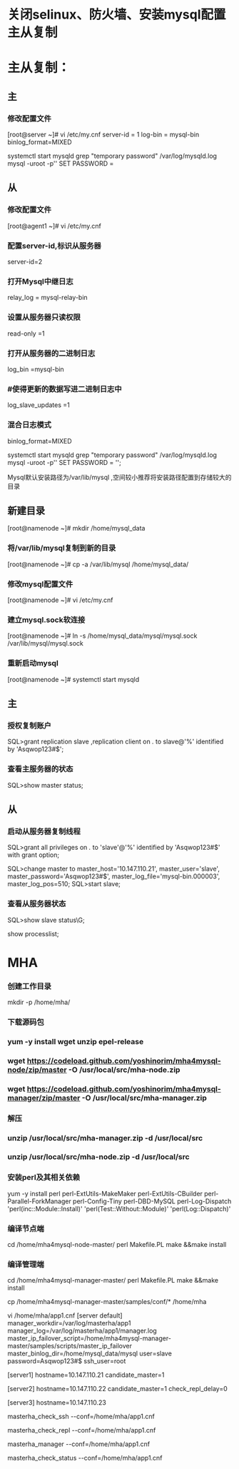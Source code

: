 # 关闭selinux、防火墙、安装mysql配置主从复制



# 主从复制：
## 主
### 修改配置文件
[root@server ~]# vi /etc/my.cnf
server-id = 1
log-bin = mysql-bin
binlog_format=MIXED

systemctl start mysqld
grep "temporary password" /var/log/mysqld.log
mysql -uroot -p''
SET PASSWORD = 

## 从
### 修改配置文件
[root@agent1 ~]# vi /etc/my.cnf
### 配置server-id,标识从服务器
server-id=2
### 打开Mysql中继日志
relay_log = mysql-relay-bin
### 设置从服务器只读权限
read-only =1
### 打开从服务器的二进制日志
log_bin =mysql-bin
### #使得更新的数据写进二进制日志中
log_slave_updates =1
### 混合日志模式
binlog_format=MIXED

systemctl start mysqld
grep "temporary password" /var/log/mysqld.log
mysql -uroot -p''
SET PASSWORD = '';

Mysql默认安装路径为/var/lib/mysql ,空间较小推荐将安装路径配置到存储较大的目录
## 新建目录
[root@namenode ~]# mkdir /home/mysql_data

### 将/var/lib/mysql复制到新的目录
[root@namenode ~]# cp -a /var/lib/mysql /home/mysql_data/

### 修改mysql配置文件
[root@namenode ~]# vi /etc/my.cnf
 
### 建立mysql.sock软连接
[root@namenode ~]# ln -s /home/mysql_data/mysql/mysql.sock /var/lib/mysql/mysql.sock

### 重新启动mysql
[root@namenode ~]# systemctl start mysqld

## 主
### 授权复制账户
SQL>grant replication slave ,replication client on *.* to slave@'%' identified by 'Asqwop123#$';

### 查看主服务器的状态
SQL>show master status;

## 从
### 启动从服务器复制线程
SQL>grant all privileges on *.* to 'slave'@'%' identified by 'Asqwop123#$' with grant option;

SQL>change master to master_host='10.147.110.21', master_user='slave', 
master_password='Asqwop123#$', 
master_log_file='mysql-bin.000003', 
master_log_pos=510;
SQL>start slave; 

### 查看从服务器状态 
SQL>show slave status\G;


show processlist;

# MHA
### 创建工作目录
mkdir -p /home/mha/
### 下载源码包
### yum -y install wget unzip epel-release
### wget https://codeload.github.com/yoshinorim/mha4mysql-node/zip/master -O /usr/local/src/mha-node.zip
### wget https://codeload.github.com/yoshinorim/mha4mysql-manager/zip/master -O /usr/local/src/mha-manager.zip
### 解压
### unzip /usr/local/src/mha-manager.zip -d /usr/local/src
### unzip /usr/local/src/mha-node.zip -d /usr/local/src
### 安装perl及其相关依赖
yum -y install perl perl-ExtUtils-MakeMaker perl-ExtUtils-CBuilder perl-Parallel-ForkManager  perl-Config-Tiny perl-DBD-MySQL perl-Log-Dispatch 'perl(inc::Module::Install)' 'perl(Test::Without::Module)' 'perl(Log::Dispatch)'
### 编译节点端
cd /home/mha4mysql-node-master/
perl Makefile.PL 
make &&make install
### 编译管理端
cd /home/mha4mysql-manager-master/
perl Makefile.PL
make &&make install


cp /home/mha4mysql-manager-master/samples/conf/* /home/mha

vi /home/mha/app1.cnf
[server default]
manager_workdir=/var/log/masterha/app1
manager_log=/var/log/masterha/app1/manager.log
master_ip_failover_script=/home/mha4mysql-manager-master/samples/scripts/master_ip_failover
master_binlog_dir=/home/mysql_data/mysql
user=slave
password=Asqwop123#$
ssh_user=root

[server1]
hostname=10.147.110.21
candidate_master=1

[server2]
hostname=10.147.110.22
candidate_master=1
check_repl_delay=0

[server3]
hostname=10.147.110.23


masterha_check_ssh --conf=/home/mha/app1.cnf

masterha_check_repl --conf=/home/mha/app1.cnf

masterha_manager --conf=/home/mha/app1.cnf

masterha_check_status --conf=/home/mha/app1.cnf
